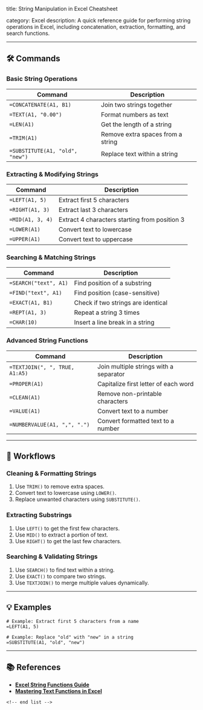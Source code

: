 title: String Manipulation in Excel Cheatsheet

category: Excel
description: A quick reference guide for performing string operations in Excel, including concatenation, extraction, formatting, and search functions.

---

## 🛠️ Commands

### **Basic String Operations**

| Command                           | Description                       |
| --------------------------------- | --------------------------------- |
| `=CONCATENATE(A1, B1)`          | Join two strings together         |
| `=TEXT(A1, "0.00")`             | Format numbers as text            |
| `=LEN(A1)`                      | Get the length of a string        |
| `=TRIM(A1)`                     | Remove extra spaces from a string |
| `=SUBSTITUTE(A1, "old", "new")` | Replace text within a string      |

### **Extracting & Modifying Strings**

| Command            | Description                                   |
| ------------------ | --------------------------------------------- |
| `=LEFT(A1, 5)`   | Extract first 5 characters                    |
| `=RIGHT(A1, 3)`  | Extract last 3 characters                     |
| `=MID(A1, 3, 4)` | Extract 4 characters starting from position 3 |
| `=LOWER(A1)`     | Convert text to lowercase                     |
| `=UPPER(A1)`     | Convert text to uppercase                     |

### **Searching & Matching Strings**

| Command                 | Description                        |
| ----------------------- | ---------------------------------- |
| `=SEARCH("text", A1)` | Find position of a substring       |
| `=FIND("text", A1)`   | Find position (case-sensitive)     |
| `=EXACT(A1, B1)`      | Check if two strings are identical |
| `=REPT(A1, 3)`        | Repeat a string 3 times            |
| `=CHAR(10)`           | Insert a line break in a string    |

### **Advanced String Functions**

| Command                          | Description                            |
| -------------------------------- | -------------------------------------- |
| `=TEXTJOIN(", ", TRUE, A1:A5)` | Join multiple strings with a separator |
| `=PROPER(A1)`                  | Capitalize first letter of each word   |
| `=CLEAN(A1)`                   | Remove non-printable characters        |
| `=VALUE(A1)`                   | Convert text to a number               |
| `=NUMBERVALUE(A1, ",", ".")`   | Convert formatted text to a number     |

---

## 🔄 Workflows

### **Cleaning & Formatting Strings**

1. Use `TRIM()` to remove extra spaces.
2. Convert text to lowercase using `LOWER()`.
3. Replace unwanted characters using `SUBSTITUTE()`.

### **Extracting Substrings**

1. Use `LEFT()` to get the first few characters.
2. Use `MID()` to extract a portion of text.
3. Use `RIGHT()` to get the last few characters.

### **Searching & Validating Strings**

1. Use `SEARCH()` to find text within a string.
2. Use `EXACT()` to compare two strings.
3. Use `TEXTJOIN()` to merge multiple values dynamically.

---

## 💡 Examples

```excel
# Example: Extract first 5 characters from a name
=LEFT(A1, 5)
```

```excel
# Example: Replace "old" with "new" in a string
=SUBSTITUTE(A1, "old", "new")
```

---

## 📚 References

- **[Excel String Functions Guide](https://www.exceldemy.com/learn-excel/function/categories/string/)**
- **[Mastering Text Functions in Excel](https://excelx.com/function/text/)**

```
<!-- end list -->
```
